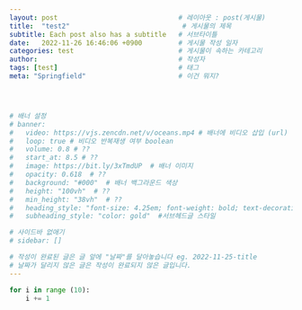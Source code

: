 ```yaml
---
layout: post                              # 레이아웃 : post(게시물)
title:  "test2"                            # 게시물의 제목
subtitle: Each post also has a subtitle   # 서브타이틀
date:   2022-11-26 16:46:06 +0900         # 게시물 작성 일자
categories: test                          # 게시물이 속하는 카테고리
author:                                   # 작성자
tags: [test]                              # 태그
meta: "Springfield"                       # 이건 뭐지?




# 배너 설정
# banner:
#   video: https://vjs.zencdn.net/v/oceans.mp4 # 배너에 비디오 삽입 (url)
#   loop: true # 비디오 반복재생 여부 boolean
#   volume: 0.8 # ??
#   start_at: 8.5 # ??
#   image: https://bit.ly/3xTmdUP  # 배너 이미지
#   opacity: 0.618  # ??
#   background: "#000"  # 배너 백그라운드 색상
#   height: "100vh"  # ??
#   min_height: "38vh"  # ??
#   heading_style: "font-size: 4.25em; font-weight: bold; text-decoration: underline"  # 헤드글 스타일
#   subheading_style: "color: gold"  #서브헤드글 스타일

# 사이드바 없애기
# sidebar: []

# 작성이 완료된 글은 글 앞에 "날짜"를 달아놓습니다 eg. 2022-11-25-title
# 날짜가 달리지 않은 글은 작성이 완료되지 않은 글입니다.
---
```

<!--postNo: 연월일_00n-->

```python
for i in range (10):
    i += 1
```